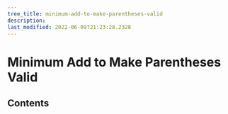 ```yaml
---
tree_title: minimum-add-to-make-parentheses-valid
description: 
last_modified: 2022-06-09T21:23:28.2328
---
```


# Minimum Add to Make Parentheses Valid

## Contents
